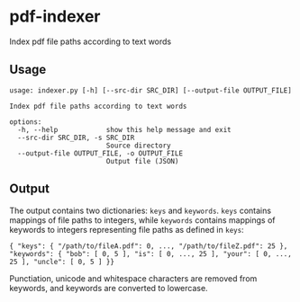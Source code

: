 # pdf-indexer
Index pdf file paths according to text words


## Usage

```
usage: indexer.py [-h] [--src-dir SRC_DIR] [--output-file OUTPUT_FILE]

Index pdf file paths according to text words

options:
  -h, --help            show this help message and exit
  --src-dir SRC_DIR, -s SRC_DIR
                        Source directory
  --output-file OUTPUT_FILE, -o OUTPUT_FILE
                        Output file (JSON)
```

## Output

The output contains two dictionaries: `keys` and `keywords`. `keys` contains mappings of file paths to integers, while `keywords` contains mappings of keywords to integers representing file paths as defined in `keys`:

```
{ "keys": { "/path/to/fileA.pdf": 0, ..., "/path/to/fileZ.pdf": 25 }, "keywords": { "bob": [ 0, 5 ], "is": [ 0, ..., 25 ], "your": [ 0, ..., 25 ], "uncle": [ 0, 5 ] }}
```

Punctiation, unicode and whitespace characters are removed from keywords, and keywords are converted to lowercase.

